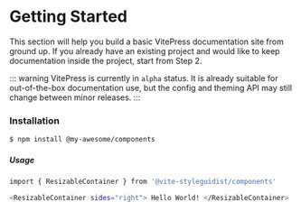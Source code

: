 # Getting Started

This section will help you build a basic VitePress documentation site from ground up. If you already have an existing project and would like to keep documentation inside the project, start from Step 2.

::: warning
VitePress is currently in `alpha` status. It is already suitable for out-of-the-box documentation use, but the config and theming API may still change between minor releases.
:::

### Installation

```bash
$ npm install @my-awesome/components
```

##### Usage

```bash
import { ResizableContainer } from '@vite-styleguidist/components'

<ResizableContainer sides="right"> Hello World! </ResizableContainer>
```
